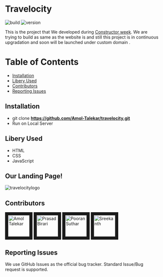 
# Travelocity

![build](https://img.shields.io/travis/USER/REPO.svg) ![version](https://img.shields.io/badge/version-1.0.0-blue.svg)  
<!--- ![Product Presentation Image](public/cover.png) --> 
This is the project that We developed  during [Constructor week](https://www.travelocity.com/). We are trying to build as same as the website is and  still this project is in continuous upgradation and soon will be launched under custom domain .
# Table of Contents

* [Installation](#installation)
* [Libery Used](#libery-used)
* [Contributors](#contributors)
* [Reporting Issues](#reporting-issues)


## Installation

* git clone **https://github.com/Amol-Talekar/travelocity.git** 
* Run on Local Server


## Libery Used

* HTML
* CSS
* JavaScript

## Our Landing Page!
 ![travelocitylogo](https://user-images.githubusercontent.com/76869468/128011076-d4972a23-bff6-4112-9a6c-28bf40337ee8.png)




## Contributors


<a href="../../../../Amol-Talekar" target="_blank"><img src="https://avatars.githubusercontent.com/u/76869468?v=4" alt="Amol Talekar" width="70" height="70" border="10" /></a> 
<a href="../../../../PRASADBIRARI" target="_blank"><img src="https://avatars.githubusercontent.com/u/30347349?v=4" alt="Prasad Birari" width="70" height="70" border="10" /></a>
<a href="../../../../Pooran8898" target="_blank"><img src="https://avatars.githubusercontent.com/u/77038740?v=4" alt="Pooran Suthar" width="70" height="70" border="10" /></a>
<a href="../../../../Sreekanth138" target="_blank"><img src="https://avatars.githubusercontent.com/u/77038723?v=4" alt="Sreekanth" width="70" height="70" border="10" /></a>


 

## Reporting Issues

We use GitHub Issues as the official bug tracker. Standard Issue/Bug request is supported.
